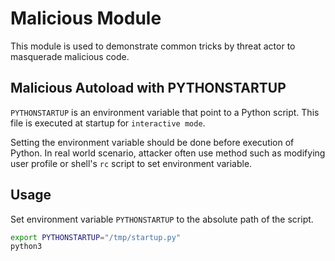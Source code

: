 # Malicious Module

This module is used to demonstrate common tricks by threat actor to masquerade malicious code.

## Malicious Autoload with PYTHONSTARTUP

`PYTHONSTARTUP` is an environment variable that point to a Python script. This file is executed at startup for `interactive mode`.

Setting the environment variable should be done before execution of Python. In real world scenario, attacker often use method such as modifying user profile or shell's `rc` script to set environment variable. 

## Usage

Set environment variable `PYTHONSTARTUP` to the absolute path of the script.

```sh
export PYTHONSTARTUP="/tmp/startup.py"
python3
```